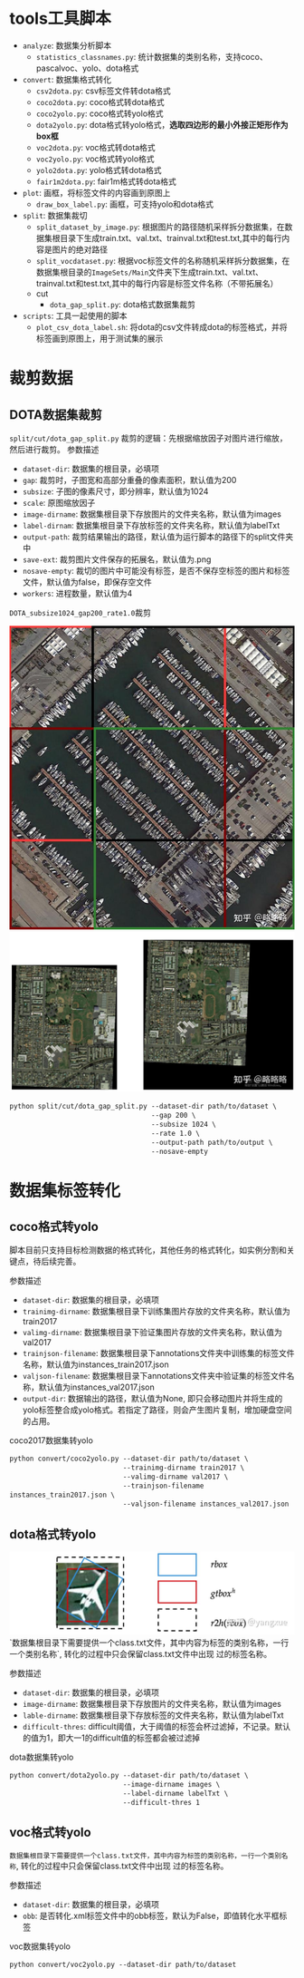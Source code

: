 # tools工具脚本
* `analyze`: 数据集分析脚本
  * `statistics_classnames.py`: 统计数据集的类别名称，支持coco、pascalvoc、yolo、dota格式
* `convert`: 数据集格式转化
  * `csv2dota.py`: csv标签文件转dota格式
  * `coco2dota.py`: coco格式转dota格式 
  * `coco2yolo.py`: coco格式转yolo格式
  * `dota2yolo.py`: dota格式转yolo格式，**选取四边形的最小外接正矩形作为box框**
  * `voc2dota.py`: voc格式转dota格式
  * `voc2yolo.py`: voc格式转yolo格式
  * `yolo2dota.py`: yolo格式转dota格式
  * `fair1m2dota.py`: fair1m格式转dota格式
* `plot`: 画框，将标签文件的内容画到原图上
  * `draw_box_label.py`: 画框，可支持yolo和dota格式
* `split`: 数据集裁切
  * `split_dataset_by_image.py`: 根据图片的路径随机采样拆分数据集，在数据集根目录下生成train.txt、val.txt、trainval.txt和test.txt,其中的每行内容是图片的绝对路径
  * `split_vocdataset.py`: 根据voc标签文件的名称随机采样拆分数据集，在数据集根目录的`ImageSets/Main`文件夹下生成train.txt、val.txt、trainval.txt和test.txt,其中的每行内容是标签文件名称（不带拓展名）
  * cut
    * `dota_gap_split.py`: dota格式数据集裁剪
* `scripts`: 工具一起使用的脚本
  * `plot_csv_dota_label.sh`: 将dota的csv文件转成dota的标签格式，并将标签画到原图上，用于测试集的展示


# 裁剪数据
## DOTA数据集裁剪
`split/cut/dota_gap_split.py`
裁剪的逻辑：先根据缩放因子对图片进行缩放，然后进行裁剪。
参数描述
* `dataset-dir`: 数据集的根目录，必填项
* `gap`: 裁剪时，子图宽和高部分重叠的像素面积，默认值为200
* `subsize`: 子图的像素尺寸，即分辨率，默认值为1024
* `scale`: 原图缩放因子
* `image-dirname`: 数据集根目录下存放图片的文件夹名称，默认值为images
* `label-dirnam`: 数据集根目录下存放标签的文件夹名称，默认值为labelTxt
* `output-path`: 裁剪结果输出的路径，默认值为运行脚本的路径下的split文件夹中
* `save-ext`: 裁剪图片文件保存的拓展名，默认值为.png
* `nosave-empty`: 裁切的图片中可能没有标签，是否不保存空标签的图片和标签文件，默认值为false，即保存空文件
* `workers`: 进程数量，默认值为4

`DOTA_subsize1024_gap200_rate1.0`裁剪
<div align='center'>
<img src='./docs/image/split/gap_split_normal.jpg' alt="" title="裁剪效果，不同颜色的框即代表裁剪后的结果图">
</div>
<div align='center'>
<img src='./docs/image/split/gap_split_small.jpg' alt="" title="原图尺寸小于subsize，会将图片填充到subsize">
</div>

```shell
python split/cut/dota_gap_split.py --dataset-dir path/to/dataset \
                                   --gap 200 \
                                   --subsize 1024 \
                                   --rate 1.0 \
                                   --output-path path/to/output \
                                   --nosave-empty
```

# 数据集标签转化
## coco格式转yolo
脚本目前只支持目标检测数据的格式转化，其他任务的格式转化，如实例分割和关键点，待后续完善。

参数描述
* `dataset-dir`: 数据集的根目录，必填项
* `trainimg-dirname`: 数据集根目录下训练集图片存放的文件夹名称，默认值为train2017
* `valimg-dirname`: 数据集根目录下验证集图片存放的文件夹名称，默认值为val2017
* `trainjson-filename`: 数据集根目录下annotations文件夹中训练集的标签文件名称，默认值为instances_train2017.json
* `valjson-filename`: 数据集根目录下annotations文件夹中验证集的标签文件名称，默认值为instances_val2017.json
* `output-dir`: 数据输出的路径，默认值为None, 即只会移动图片并将生成的yolo标签整合成yolo格式。若指定了路径，则会产生图片复制，增加硬盘空间的占用。

coco2017数据集转yolo
```shell
python convert/coco2yolo.py --dataset-dir path/to/dataset \
                            --trainimg-dirname train2017 \
                            --valimg-dirname val2017 \
                            --trainjson-filename instances_train2017.json \
                            --valjson-filename instances_val2017.json
```
## dota格式转yolo
<div align='center'>
<img src='./docs/image/convert/rbox2bbox.jpg'>
</div>
`数据集根目录下需要提供一个class.txt文件，其中内容为标签的类别名称，一行一个类别名称`, 转化的过程中只会保留class.txt文件中出现
过的标签名称。

参数描述
* `dataset-dir`: 数据集的根目录，必填项
* `image-dirname`: 数据集根目录下存放图片的文件夹名称，默认值为images
* `lable-dirname`: 数据集根目录下存放标签的文件夹名称，默认值为labelTxt
* `difficult-thres`: difficult阈值，大于阈值的标签会杯过滤掉，不记录。默认的值为1，即大一1的difficult值的标签都会被过滤掉

dota数据集转yolo
```shell
python convert/dota2yolo.py --dataset-dir path/to/dataset \
                            --image-dirname images \
                            --label-dirname labelTxt \
                            --difficult-thres 1
```

## voc格式转yolo
`数据集根目录下需要提供一个class.txt文件，其中内容为标签的类别名称，一行一个类别名称`, 转化的过程中只会保留class.txt文件中出现
过的标签名称。

参数描述
* `dataset-dir`: 数据集的根目录，必填项
* `obb`: 是否转化.xml标签文件中的obb标签，默认为False，即值转化水平框标签

voc数据集转yolo
```shell
python convert/voc2yolo.py --dataset-dir path/to/dataset
```
